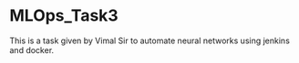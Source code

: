 # MLOps_Task3
This is a task given by Vimal Sir to automate neural networks using jenkins and docker.
